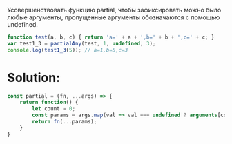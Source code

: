 Усовершенствовать функцию partial, чтобы зафиксировать можно было любые аргументы,
пропущенные аргументы обозначаются с помощью undefined.

```javascript
function test(a, b, c) { return 'a=' + a + ',b=' + b + ',c=' + c; }
var test1_3 = partialAny(test, 1, undefined, 3);
console.log(test1_3(5)); // a=1,b=5,c=3
```

# Solution: 

```javascript
const partial = (fn, ...args) => {
	return function() {
		let count = 0;
		const params = args.map(val => val === undefined ? arguments[count++] : val);
		return fn(...params);
	}
}
```
